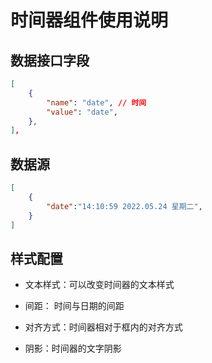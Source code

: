 # 时间器组件使用说明

## 数据接口字段

```json
[
    {
        "name": "date", // 时间
        "value": "date",
    },
],
```

## 数据源

```json
[
    {
        "date":"14:10:59 2022.05.24 星期二",
    }
]
```



## 样式配置

- 文本样式：可以改变时间器的文本样式

- 间距： 时间与日期的间距
- 对齐方式：时间器相对于框内的对齐方式
- 阴影：时间器的文字阴影

